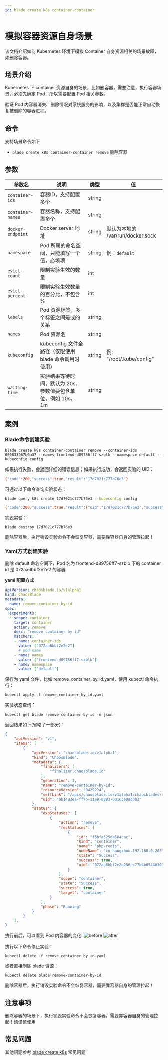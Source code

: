 ```yaml
---
id: blade create k8s container-container
---
```


# 模拟容器资源自身场景

该文档介绍如何 Kubernetes 环境下模拟 Container 自身资源相关的场景故障，如删除容器。

## 场景介绍

Kubernetes 下 container 资源自身的场景，比如删容器，需要注意，执行容器场景，必须先确定 Pod，所以需要配置 Pod 相关参数。

验证 Pod 内容器消失、删除情况对系统服务的影响，以及集群是否能正常自动恢复被删除的容器进程。

## 命令
支持场景命令如下
* `blade create k8s container-container remove` 删除容器 

## 参数

|  参数名 |  说明 | 类型 | 值 |
|  ----  | ---- | ---- | ---- |
| `container-ids`       | 容器ID，支持配置多个 | string |  |
| `container-names`     | 容器名称，支持配置多个 | string |  |
| `docker-endpoint `    | Docker server 地址 | string | 默认为本地的 /var/run/docker.sock | 
| `namespace`           | Pod 所属的命名空间，只能填写一个值，必填项 | string | 例：`default` |
| `evict-count`         | 限制实验生效的数量 | int |  |
| `evict-percent`       | 限制实验生效数量的百分比，不包含 % | int | |
| `labels`              | Pod 资源标签，多个标签之间是或的关系 | string | |
| `names`               | Pod 资源名 | string | |
| `kubeconfig`          | kubeconfig 文件全路径（仅限使用 blade 命令调用时使用） | string | 例: "/root/.kube/config" |
| `waiting-time`        | 实验结果等待时间，默认为 20s，参数值要包含单位，例如 10s，1m | string | |



## 案例

### Blade命令创建实验

```
blade create k8s container-container remove --container-ids 060833967b0a37 --names frontend-d89756ff7-szblb --namespace default --kubeconfig config
```
如果执行失败，会返回详细的错误信息；如果执行成功，会返回实验的 UID：
```bash
{"code":200,"success":true,"result":"17d7021c777b76e3"}
```
可通过以下命令查询实验状态：
```bash
blade query k8s create 17d7021c777b76e3 --kubeconfig config

{"code":200,"success":true,"result":{"uid":"17d7021c777b76e3","success":true,"error":"","statuses":[{"id":"205515ad8fcc31da","uid":"060833967b0a3733d10f0e64d3639066b8b7fbcf371e0ace2401af150dbd9b12","name":"php-redis","state":"Success","kind":"container","success":true,"nodeName":"cn-hangzhou.192.168.0.205"}]}}
```
销毁实验：
```
blade destroy 17d7021c777b76e3
```

删除容器后，执行销毁实验命令不会恢复容器，需要靠容器自身的管理拉起！

### Yaml方式创建实验

删除 default 命名空间下，Pod 名为 frontend-d89756ff7-szblb 下的 container id 是 072aa6bbf2e2e2 的容器

**yaml 配置方式**
```yaml
apiVersion: chaosblade.io/v1alpha1
kind: ChaosBlade
metadata:
  name: remove-container-by-id
spec:
  experiments:
  - scope: container
    target: container
    action: remove
    desc: "remove container by id"
    matchers:
    - name: container-ids
      value: ["072aa6bbf2e2e2"]
      # pod name
    - name: names
      value: ["frontend-d89756ff7-szblb"]
    - name: namespace
      value: ["default"]
```
保存为 yaml 文件，比如 remove_container_by_id.yaml，使用 kubectl 命令执行：
```
kubectl apply -f remove_container_by_id.yaml
```
实验状态查询：
```
kubectl get blade remove-container-by-id -o json
``` 
返回结果如下(省略了一部分)：
```json
{
    "apiVersion": "v1",
    "items": [
        {
            "apiVersion": "chaosblade.io/v1alpha1",
            "kind": "ChaosBlade",
            "metadata": {
                "finalizers": [
                    "finalizer.chaosblade.io"
                ],
                "generation": 1,
                "name": "remove-container-by-id",
                "resourceVersion": "9429224",
                "selfLink": "/apis/chaosblade.io/v1alpha1/chaosblades/remove-container-by-id",
                "uid": "bb1482ea-ff76-11e9-8883-00163e0ad0b3"
            },
            "status": {
                "expStatuses": [
                    {
                        "action": "remove",
                        "resStatuses": [
                            {
                                "id": "f5bfa325da504cac",
                                "kind": "container",
                                "name": "php-redis",
                                "nodeName": "cn-hangzhou.192.168.0.205",
                                "state": "Success",
                                "success": true,
                                "uid": "072aa6bbf2e2e286ec77b4b05440107b48aeebae6aea06e8e3a65b40e4f40326"
                            }
                        ],
                        "scope": "container",
                        "state": "Success",
                        "success": true,
                        "target": "container"
                    }
                ],
                "phase": "Running"
            }
        }
    ],
}
```

执行前后，可以看到 Pod 内容器的变化:
![before](https://user-images.githubusercontent.com/3992234/68177415-2ff80600-ffc3-11e9-8bd3-ea8d66bf935d.png)
![after](https://user-images.githubusercontent.com/3992234/68177442-4ef69800-ffc3-11e9-9f5a-910d477b131a.png)


执行以下命令停止实验：
```
kubectl delete -f remove_container_by_id.yaml
```
或者直接删除 blade 资源：
```
kubectl delete blade remove-container-by-id
```

删除容器后，执行销毁实验命令不会恢复容器，需要靠容器自身的管理拉起！


## 注意事项

删除容器的场景下，执行销毁实验命令不会恢复容器，需要靠容器自身的管理拉起！请谨慎使用


## 常见问题
其他问题参考 [blade create k8s](./blade%20create%20k8s) 常见问题

